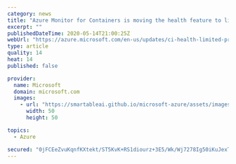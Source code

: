```yaml
---
category: news
title: "Azure Monitor for Containers is moving the health feature to limited preview"
excerpt: ""
publishedDateTime: 2020-05-14T21:00:25Z
webUrl: "https://azure.microsoft.com/en-us/updates/ci-health-limited-preview/"
type: article
quality: 14
heat: 14
published: false

provider:
  name: Microsoft
  domain: microsoft.com
  images:
    - url: "https://smartableai.github.io/microsoft-azure/assets/images/organizations/microsoft.com-50x50.jpg"
      width: 50
      height: 50

topics:
  - Azure

secured: "0jFCEeZvuKqnfKXtekt/ST5KvK+RS1diourz+3E5/Wk/Wj7278Ig50iKuJexTej4qSKc7oQRPcI2T+oVYbw+lp4TTc6CpGlcqy+h4VUZi+4g43BYYT7BwL/LgMnreOsTErUHGiA0CKLA8bqOGI3zOmSR05xEXju0ttylvXn80yLtQXKBLkOUgCB9yApUvPbTNm7Q0LEWuB5zsKPvvn+5CuVuGahTxm2VSazNgAWGZIZLsVBH48bSuzsWcwdCetfIyP+0r8/jLiZ2GSpUkzVehVogxkduEB9+0Mx73eOYrwYVgLyaKCMKVM10SW5bAyqTRfkSDI4+GMMvNFBuqKNL3g==;rvHUtzTwVlqVw6x41o9qjw=="
---
```



